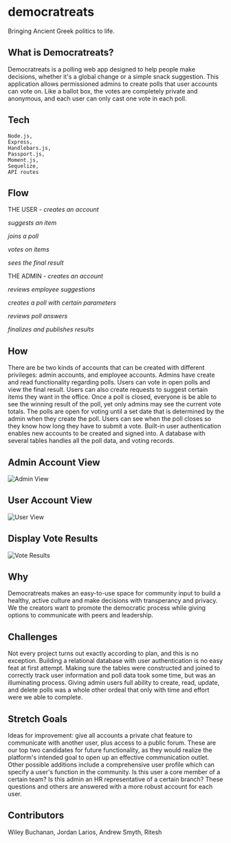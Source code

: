 # democratreats
Bringing Ancient Greek politics to life.

## What is Democratreats?

Democratreats is a polling web app designed to help people make decisions, whether it's a global change or a simple snack suggestion. This application allows permissioned admins to create polls that user accounts can vote on. Like a ballot box, the votes are completely private and anonymous, and each user can only cast one vote in each poll. 

## Tech

```
Node.js,
Express,
Handlebars.js,
Passport.js,
Moment.js,
Sequelize,
API routes

```
 
## Flow

THE USER - 
*creates an account*

*suggests an item*

*joins a poll*

*votes on items*

*sees the final result*

THE ADMIN - 
*creates an account*

*reviews employee suggestions*

*creates a poll with certain parameters*

*reviews poll answers*

*finalizes and publishes results*

## How

There are be two kinds of accounts that can be created with different privileges: admin accounts, and employee accounts. Admins have create and read functionality regarding polls. Users can vote in open polls and view the final result. Users can also create requests to suggest certain items they want in the office. Once a poll is closed, everyone is be able to see the winning result of the poll, yet only admins may see the current vote totals. The polls are open for voting until a set date that is determined by the admin when they create the poll. Users can see when the poll closes so they know how long they have to submit a vote. Built-in user authentication enables new accounts to be created and signed into. A database with several tables handles all the poll data, and voting records.

## Admin Account View

![Admin View](snap/admin.png)

## User Account View

![User View](snap/user.png)

## Display Vote Results

![Vote Results](snap/vote.png)



## Why

Democratreats makes an easy-to-use space for community input to build a healthy, active culture and make decisions with transperancy and privacy. We the creators want to promote the democratic process while giving options to communicate with peers and leadership.

## Challenges

Not every project turns out exactly according to plan, and this is no exception. Building a relational database with user authentication is no easy feat at first attempt. Making sure the tables were constructed and joined to correctly track user information and poll data took some time, but was an illuminating process. Giving admin users full ability to create, read, update, and delete polls was a whole other ordeal that only with time and effort were we able to complete.
## Stretch Goals

Ideas for improvement: give all accounts a private chat feature to communicate with another user, plus access to a public forum. These are our top two candidates for future functionality, as they would realize the platform's intended goal to open up an effective communication outlet. Other possible additions include a comprehensive user profile which can specify a user's function in the community. Is this user a core member of a certain team? Is this admin an HR representative of a certain branch? These questions and others are answered with a more robust account for each user.

## Contributors

Wiley Buchanan,
Jordan Larios,
Andrew Smyth,
Ritesh 
